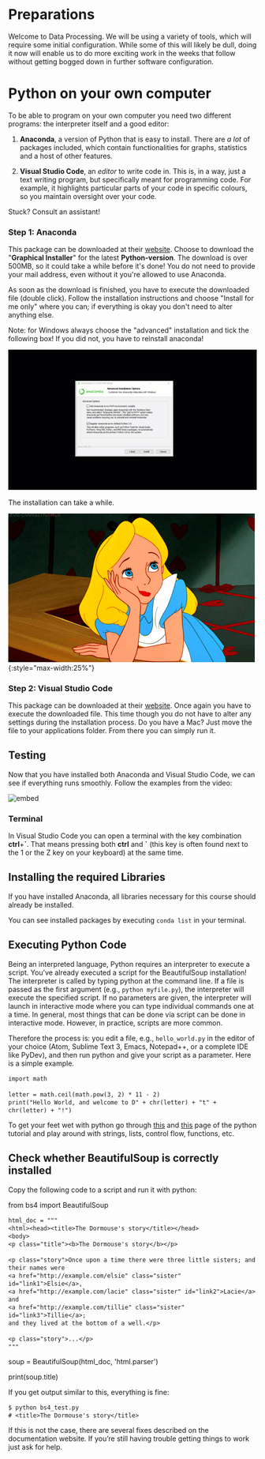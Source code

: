 # Preparations

Welcome to Data Processing. We will be using a variety of tools, which will
require some initial configuration. While some of this will likely be dull,
doing it now will enable us to do more exciting work in the weeks that follow
without getting bogged down in further software configuration.

# Python on your own computer

To be able to program on your own computer you need two different programs: the interpreter itself and a good editor:

1. **Anaconda**, a version of Python that is easy to install. There are *a lot* of packages included, which contain functionalities for graphs, statistics and a host of other features.

2. **Visual Studio Code**, an *editor* to write code in. This is, in a way, just a text writing program, but specifically meant for programming code. For example, it highlights particular parts of your code in specific colours, so you maintain oversight over your code.

Stuck? Consult an assistant!

### Step 1: Anaconda

This package can be downloaded at their [website](https://www.anaconda.com/download/). Choose to download the "**Graphical Installer**" for the latest **Python-version**. The download is over 500MB, so it could take a while before it's done! You do not need to provide your mail address, even without it you're allowed to use Anaconda.

As soon as the download is finished, you have to execute the downloaded file (double click). Follow the installation instructions and choose "Install for me only" where you can; if everything is okay you don't need to alter anything else.

Note: for Windows always choose the "advanced" installation and tick the following box! If you did not, you have to reinstall anaconda!

![Tick the box: "Add to PATH" when installing Anaconda](anaconda_vinkje.gif)

The installation can take a while.

![](wait2.gif){:style="max-width:25%"}

### Step 2: Visual Studio Code

This package can be downloaded at their [website](https://code.visualstudio.com/download). Once again you have to execute the downloaded file. This time though you do not have to alter any settings during the installation process. Do you have a Mac? Just move the file to your applications folder. From there you can simply run it.

## Testing

Now that you have installed both Anaconda and Visual Studio Code, we can see if everything runs smoothly. Follow the examples from the video:

![embed](https://player.vimeo.com/video/287248505)

### Terminal

In Visual Studio Code you can open a terminal with the key combination **ctrl**+**\`**. That means pressing both **ctrl** and **\`** (this key is often found next to the 1 or the Z key on your keyboard) at the same time.

## Installing the required Libraries

If you have installed Anaconda, all libraries necessary for this course should already be installed.

You can see installed packages by executing `conda list` in your terminal.

## Executing Python Code

Being an interpreted language, Python requires an interpreter to execute a script. You’ve already executed a script for the BeautifulSoup installation! The interpreter is called by typing python at the command line. If a file is passed as the first argument (e.g., `python myfile.py`), the interpreter will execute the specified script. If no parameters are given, the interpreter will launch in interactive mode where you can type individual commands one at a time. In general, most things that can be done via script can be done in interactive mode. However, in practice, scripts are more common.

Therefore the process is: you edit a file, e.g., `hello_world.py` in the editor of your choice (Atom, Sublime Text 3, Emacs, Notepad++, or a complete IDE like PyDev), and then run python and give your script as a parameter. Here is a simple example.

	import math

	letter = math.ceil(math.pow(3, 2) * 11 - 2)
	print("Hello World, and welcome to D" + chr(letter) + "t" + chr(letter) + "!")

<!-- If this code example does not run on your machine, a common cause (if you use Windows) is that the environment variables of your operating system are not correctly set. If you follow along with these [instructions](https://superuser.com/questions/143119/how-do-i-add-python-to-the-windows-path) you can change your environment variables. -->

To get your feet wet with python go through [this](https://docs.python.org/3/tutorial/introduction.html) and [this](https://docs.python.org/3/tutorial/controlflow.html) page of the python
tutorial and play around with strings, lists, control flow, functions, etc.

## Check whether BeautifulSoup is correctly installed

Copy the following code to a script and run it with python:

  from bs4 import BeautifulSoup

	html_doc = """
    <html><head><title>The Dormouse's story</title></head>
    <body>
    <p class="title"><b>The Dormouse's story</b></p>

    <p class="story">Once upon a time there were three little sisters; and their names were
    <a href="http://example.com/elsie" class="sister" id="link1">Elsie</a>,
    <a href="http://example.com/lacie" class="sister" id="link2">Lacie</a> and
    <a href="http://example.com/tillie" class="sister" id="link3">Tillie</a>;
    and they lived at the bottom of a well.</p>

    <p class="story">...</p>
    """
  soup = BeautifulSoup(html_doc, 'html.parser')

  print(soup.title)

If you get output similar to this, everything is fine:

	$ python bs4_test.py
	# <title>The Dormouse's story</title>

If this is not the case, there are several fixes described on the documentation website. If you’re still having trouble getting things to work just ask for help.
